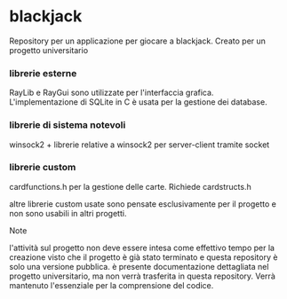 # blackjack
Repository per un applicazione per giocare a blackjack. Creato per un progetto universitario  

### librerie esterne
RayLib e RayGui sono utilizzate per l'interfaccia grafica.  
L'implementazione di SQLite in C è usata per la gestione dei database.  

### librerie di sistema notevoli
winsock2 + librerie relative a winsock2 per server-client tramite socket  

### librerie custom
cardfunctions.h per la gestione delle carte. Richiede cardstructs.h  

altre librerie custom usate sono pensate esclusivamente per il progetto e non sono usabili in altri progetti.  


> [!NOTE]
> l'attività sul progetto non deve essere intesa come effettivo tempo per la creazione visto che il progetto è già stato terminato e questa repository è solo una versione pubblica.
> è presente documentazione dettagliata nel progetto universitario, ma non verrà trasferita in questa repository. Verrà mantenuto l'essenziale per la comprensione del codice.
